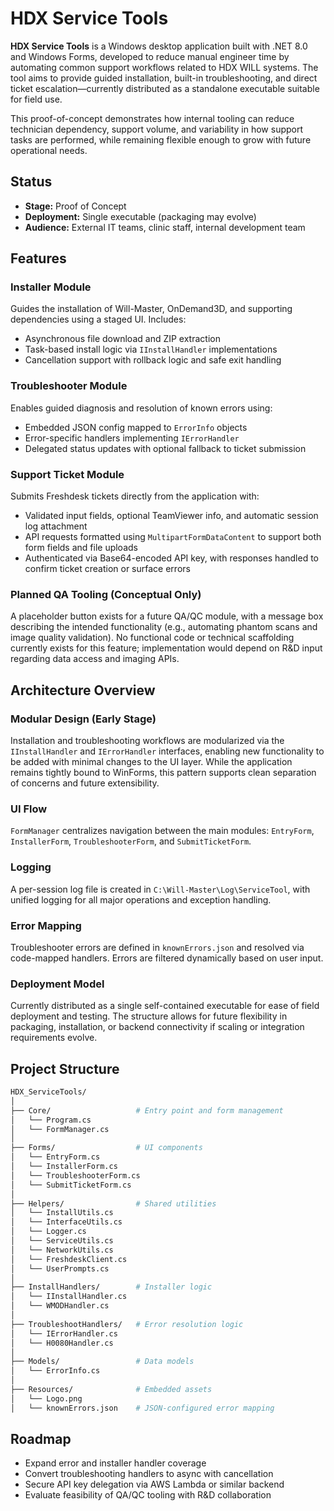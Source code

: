 
# HDX Service Tools

**HDX Service Tools** is a Windows desktop application built with .NET 8.0 and Windows Forms, developed to reduce manual engineer time by automating common support workflows related to HDX WILL systems. The tool aims to provide guided installation, built-in troubleshooting, and direct ticket escalation—currently distributed as a standalone executable suitable for field use.

This proof-of-concept demonstrates how internal tooling can reduce technician dependency, support volume, and variability in how support tasks are performed, while remaining flexible enough to grow with future operational needs.

## Status

- **Stage:** Proof of Concept  
- **Deployment:** Single executable (packaging may evolve)  
- **Audience:** External IT teams, clinic staff, internal development team  

## Features

### Installer Module
Guides the installation of Will-Master, OnDemand3D, and supporting dependencies using a staged UI. Includes:

- Asynchronous file download and ZIP extraction  
- Task-based install logic via `IInstallHandler` implementations  
- Cancellation support with rollback logic and safe exit handling  

### Troubleshooter Module
Enables guided diagnosis and resolution of known errors using:

- Embedded JSON config mapped to `ErrorInfo` objects  
- Error-specific handlers implementing `IErrorHandler`  
- Delegated status updates with optional fallback to ticket submission  

### Support Ticket Module
Submits Freshdesk tickets directly from the application with:

- Validated input fields, optional TeamViewer info, and automatic session log attachment  
- API requests formatted using `MultipartFormDataContent` to support both form fields and file uploads  
- Authenticated via Base64-encoded API key, with responses handled to confirm ticket creation or surface errors  

### Planned QA Tooling (Conceptual Only)
A placeholder button exists for a future QA/QC module, with a message box describing the intended functionality (e.g., automating phantom scans and image quality validation). No functional code or technical scaffolding currently exists for this feature; implementation would depend on R&D input regarding data access and imaging APIs.

## Architecture Overview

### Modular Design (Early Stage)
Installation and troubleshooting workflows are modularized via the `IInstallHandler` and `IErrorHandler` interfaces, enabling new functionality to be added with minimal changes to the UI layer. While the application remains tightly bound to WinForms, this pattern supports clean separation of concerns and future extensibility.

### UI Flow
`FormManager` centralizes navigation between the main modules: `EntryForm`, `InstallerForm`, `TroubleshooterForm`, and `SubmitTicketForm`.

### Logging
A per-session log file is created in `C:\Will-Master\Log\ServiceTool`, with unified logging for all major operations and exception handling.

### Error Mapping
Troubleshooter errors are defined in `knownErrors.json` and resolved via code-mapped handlers. Errors are filtered dynamically based on user input.

### Deployment Model
Currently distributed as a single self-contained executable for ease of field deployment and testing. The structure allows for future flexibility in packaging, installation, or backend connectivity if scaling or integration requirements evolve.

## Project Structure

```bash
HDX_ServiceTools/
│
├── Core/                   # Entry point and form management
│   └── Program.cs
│   └── FormManager.cs
│
├── Forms/                  # UI components
│   └── EntryForm.cs
│   └── InstallerForm.cs
│   └── TroubleshooterForm.cs
│   └── SubmitTicketForm.cs
│
├── Helpers/                # Shared utilities
│   └── InstallUtils.cs
│   └── InterfaceUtils.cs
│   └── Logger.cs
│   └── ServiceUtils.cs
│   └── NetworkUtils.cs
│   └── FreshdeskClient.cs
│   └── UserPrompts.cs
│
├── InstallHandlers/        # Installer logic
│   └── IInstallHandler.cs
│   └── WMODHandler.cs
│
├── TroubleshootHandlers/   # Error resolution logic
│   └── IErrorHandler.cs
│   └── H0080Handler.cs
│
├── Models/                 # Data models
│   └── ErrorInfo.cs
│
├── Resources/              # Embedded assets
│   └── Logo.png
│   └── knownErrors.json    # JSON-configured error mapping
```

## Roadmap

- Expand error and installer handler coverage  
- Convert troubleshooting handlers to async with cancellation  
- Secure API key delegation via AWS Lambda or similar backend  
- Evaluate feasibility of QA/QC tooling with R&D collaboration  